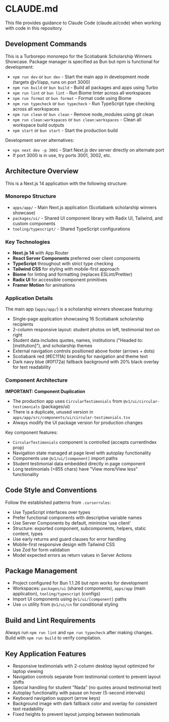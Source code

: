 # CLAUDE.md

This file provides guidance to Claude Code (claude.ai/code) when working with code in this repository.

## Development Commands

This is a Turborepo monorepo for the Scotiabank Scholarship Winners Showcase. Package manager is specified as Bun but npm is functional for development:

- `npm run dev` or `bun dev` - Start the main app in development mode (targets @v1/app, runs on port 3000)
- `npm run build` or `bun build` - Build all packages and apps using Turbo
- `npm run lint` or `bun lint` - Run Biome linter across all workspaces
- `npm run format` or `bun format` - Format code using Biome
- `npm run typecheck` or `bun typecheck` - Run TypeScript type checking across all workspaces
- `npm run clean` or `bun clean` - Remove node_modules using git clean
- `npm run clean:workspaces` or `bun clean:workspaces` - Clean all workspace build outputs
- `npm start` or `bun start` - Start the production build

Development server alternatives:
- `npx next dev -p 3001` - Start Next.js dev server directly on alternate port
- If port 3000 is in use, try ports 3001, 3002, etc.

## Architecture Overview

This is a Next.js 14 application with the following structure:

### Monorepo Structure
- `apps/app/` - Main Next.js application (Scotiabank scholarship winners showcase)
- `packages/ui/` - Shared UI component library with Radix UI, Tailwind, and custom components
- `tooling/typescript/` - Shared TypeScript configurations

### Key Technologies
- **Next.js 14** with App Router
- **React Server Components** preferred over client components
- **TypeScript** throughout with strict type checking
- **Tailwind CSS** for styling with mobile-first approach
- **Biome** for linting and formatting (replaces ESLint/Prettier)
- **Radix UI** for accessible component primitives
- **Framer Motion** for animations

### Application Details
The main app (`apps/app/`) is a scholarship winners showcase featuring:
- Single-page application showcasing 16 Scotiabank scholarship recipients
- 2-column responsive layout: student photos on left, testimonial text on right
- Student data includes quotes, names, institutions ("Headed to: [institution]"), and scholarship themes
- External navigation controls positioned above footer (arrows + dots)
- Scotiabank red (#EC111A) branding for navigation and theme text
- Dark navy blue (#0f172a) fallback background with 20% black overlay for text readability

### Component Architecture

**IMPORTANT: Component Duplication**
- The production app uses `CircularTestimonials` from `@v1/ui/circular-testimonials` (packages/ui)
- There is a duplicate, unused version in `apps/app/src/components/ui/circular-testimonials.tsx`
- Always modify the UI package version for production changes

Key component features:
- `CircularTestimonials` component is controlled (accepts currentIndex prop)
- Navigation state managed at page level with autoplay functionality
- Components use `@v1/ui/[component]` import paths
- Student testimonial data embedded directly in page component
- Long testimonials (>855 chars) have "View more/View less" functionality

## Code Style and Conventions

Follow the established patterns from `.cursorrules`:
- Use TypeScript interfaces over types
- Prefer functional components with descriptive variable names
- Use Server Components by default, minimize 'use client'
- Structure: exported component, subcomponents, helpers, static content, types
- Use early returns and guard clauses for error handling
- Mobile-first responsive design with Tailwind CSS
- Use Zod for form validation
- Model expected errors as return values in Server Actions

## Package Management
- Project configured for Bun 1.1.26 but npm works for development
- Workspaces: `packages/ui` (shared components), `apps/app` (main application), `tooling/typescript` (configs)
- Import UI components using `@v1/ui/[component]` paths
- Use `cn` utility from `@v1/ui/cn` for conditional styling

## Build and Lint Requirements
Always run `npm run lint` and `npm run typecheck` after making changes. Build with `npm run build` to verify compilation.

## Key Application Features
- Responsive testimonials with 2-column desktop layout optimized for laptop viewing
- Navigation controls separate from testimonial content to prevent layout shifts
- Special handling for student "Nada" (no quotes around testimonial text)
- Autoplay functionality with pause on hover (5-second intervals)
- Keyboard navigation support (arrow keys)
- Background image with dark fallback color and overlay for consistent text readability
- Fixed heights to prevent layout jumping between testimonials